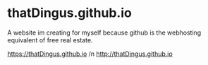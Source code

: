 # thatDingus.github.io

A website im creating for myself because github is the webhosting equivalent of free real estate.

https://thatDingus.github.io /n
http://thatDingus.github.io
